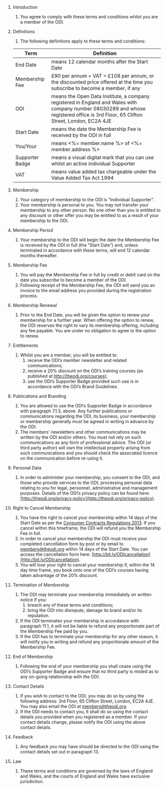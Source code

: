1. Introduction
    1. You agree to comply with these terms and conditions whilst you are a member of the ODI.  

2. Definitions
    1. The following definitions apply to these terms and conditions:

    | Term | Definition |
    |-|-|
    | End Date | means 12 calendar months after the Start Date |
    | Membership Fee | £90 per annum + VAT = £108 per annum, or the discounted price offered at the time you subscribe to become a member, if any |
    | ODI | means the Open Data Institute, a company registered in England and Wales with company number 08030289 and whose registered office is 3rd Floor, 65 Clifton Street, London, EC2A 4JE |
    | Start Date | means the date the Membership Fee is received by the ODI in full |
    | You/Your | means <%= member.name %> of <%= member.address %> |
    | Supporter Badge | means a visual digital mark that you can use whilst an active individual Supporter
    | VAT | means value added tax chargeable under the Value Added Tax Act 1994 |

3. Membership
    1. Your category of membership to the ODI is “Individual Supporter”. 
    2. Your membership is personal to you.  You may not transfer your membership to any other person. No one other than you is entitled to any discount or other offer you may be entitled to as a result of your membership to the ODI. 

4. Membership Period
    1. Your membership to the ODI will begin the date the Membership Fee is received by the ODI in full (the “Start Date”) and, unless terminated in accordance with these terms, will end 12 calendar months thereafter.

5. Membership Fee
    1. You will pay the Membership Fee in full by credit or debit card on the date you subscribe to become a member of the ODI.
    2. Following receipt of the Membership Fee, the ODI will send you an invoice to the email address you provided during the registration process.
    
6. Membership Renewal
    1. Prior to the End Date, you will be given the option to renew your membership for a further year.  When offering the option to renew, the ODI reserves the right to vary its membership offering, including any fee payable.  You are under no obligation to agree to the option to renew.  

7. Entitlements
    1. Whilst you are a member, you will be entitled to:
        1. receive the ODI’s member newsletter and related communications;
        2. receive a 20% discount on the ODI’s training courses (as published at http://theodi.org/courses);
        3. use the ODI’s Supporter Badge provided such use is in accordance with the ODI’s Brand Guidelines.

8. Publications and Branding
    1. You are allowed to use the ODI’s Supporter Badge in accordance with paragraph 7.1.3, above.  Any further publications or communications regarding the ODI, its business, your membership or membership generally must be agreed in writing in advance by the ODI.
    2. The members’ newsletters and other communications may be written by the ODI and/or others.  You must not rely on such communications as any form of professional advice.  The ODI (or third party author) will own the intellectual property arising from such communications and you should check the associated licence on the communication before re-using it.

9. Personal Data
    1. In order to administer your membership, you consent to the ODI, and those who provide services to the ODI, processing personal data relating to you for legal, personnel, administrative and management purposes.  Details of the ODI’s privacy policy can be found here: [http://theodi.org/privacy-policy](http://theodi.org/privacy-policy).

10. Right to Cancel Membership
    1. You have the right to cancel your membership within 14 days of the Start Date as per the [Consumer Contracts Regulations 2013](http://www.legislation.gov.uk/uksi/2013/3134/made). If you cancel within this timeframe, the ODI will refund you the Membership Fee in full. 
    2. In order to cancel your membership the ODI must receive your completed cancellation form by post or by email to [members@theodi.org](members@theodi.org) within 14 days of the Start Date. You can access the cancellation form here:  [http://bit.ly/ODIcancellation](http://bit.ly/ODIcancellation).
    3. You will lose your right to cancel your membership if, within the 14 day time frame, you book onto one of the ODI’s courses having taken advantage of the 20% discount.

11. Termination of Membership
    1. The ODI may terminate your membership immediately on written notice if you:
        1. breach any of these terms and conditions;
        2. bring the ODI into disrepute, damage its brand and/or its reputation.
    2. If the ODI terminates your membership in accordance with paragraph 11.1, it will not be liable to refund any proportionate part of the Membership Fee paid by you.
    3. If the ODI has to terminate your membership for any other reason, it will notify you in writing and refund any proportionate amount of the Membership Fee.

12. End of Membership
    1. Following the end of your membership you shall cease using the ODI’s Supporter Badge and ensure that no third party is misled as to any on-going relationship with the ODI.

13. Contact Details
    1. If you wish to contact to the ODI, you may do so by using the following address: 3rd Floor, 65 Clifton Street, London, EC2A 4JE.  You may also email the ODI at [members@theodi.org](mailto:members@theodi.org).
    2. If the ODI needs to contact you, it shall do so using the contact details you provided when you registered as a member.  If your contact details change, please notify the ODI using the above contact details.

14. Feedback
    1. Any feedback you may have should be directed to the ODI using the contact details set out in paragraph 13.  

15. Law
    1. These terms and conditions are governed by the laws of England and Wales, and the courts of England and Wales have exclusive jurisdiction.

